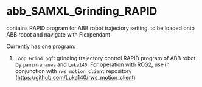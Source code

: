 # abb_SAMXL_Grinding_RAPID
contains RAPID program for ABB robot trajectory setting. to be loaded onto ABB robot and navigate with Flexpendant

Currently has one program:
1. `Loop_Grind.pgf`: grinding trajectory control RAPID program of ABB robot by `panin-ananwa` and `Luka140`. For operation with ROS2, use in conjunction with `rws_motion_client` repository (https://github.com/Luka140/rws_motion_client)
